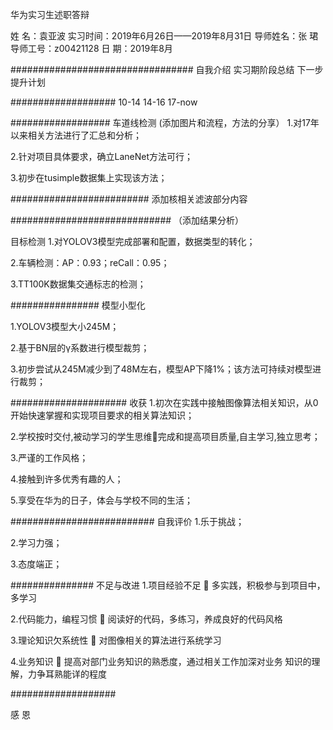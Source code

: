 华为实习生述职答辩

姓      名：袁亚波
实习时间：2019年6月26日——2019年8月31日
导师姓名：张  珺
导师工号：z00421128
日       期：2019年8月

#################################
自我介绍
实习期阶段总结
下一步提升计划

###################
10-14
14-16
17-now

##################
车道线检测
(添加图片和流程，方法的分享）
1.对17年以来相关方法进行了汇总和分析；

2.针对项目具体要求，确立LaneNet方法可行；

3.初步在tusimple数据集上实现该方法；

#########################
添加核相关滤波部分内容



#############################
（添加结果分析）

目标检测
1.对YOLOV3模型完成部署和配置，数据类型的转化；

2.车辆检测：AP：0.93；reCall：0.95；

3.TT100K数据集交通标志的检测；


################
模型小型化

1.YOLOV3模型大小245M；

2.基于BN层的γ系数进行模型裁剪；

3.初步尝试从245M减少到了48M左右，模型AP下降1%；该方法可持续对模型进行裁剪；




#####################
收获
1.初次在实践中接触图像算法相关知识，从0开始快速掌握和实现项目要求的相关算法知识；

2.学校按时交付,被动学习的学生思维完成和提高项目质量,自主学习,独立思考；

3.严谨的工作风格；

4.接触到许多优秀有趣的人；

5.享受在华为的日子，体会与学校不同的生活；


##########################
自我评价
1.乐于挑战；

2.学习力强；

3.态度端正；

###############
不足与改进
1.项目经验不足             多实践，积极参与到项目中，多学习

2.代码能力，编程习惯       阅读好的代码，多练习，养成良好的代码风格

3.理论知识欠系统性         对图像相关的算法进行系统学习

4.业务知识                 提高对部门业务知识的熟悉度，通过相关工作加深对业务					知识的理解，力争耳熟能详的程度



###################

感    恩


